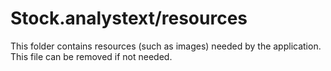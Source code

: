 # Stock.analystext/resources

This folder contains resources (such as images) needed by the application. This file can
be removed if not needed.
